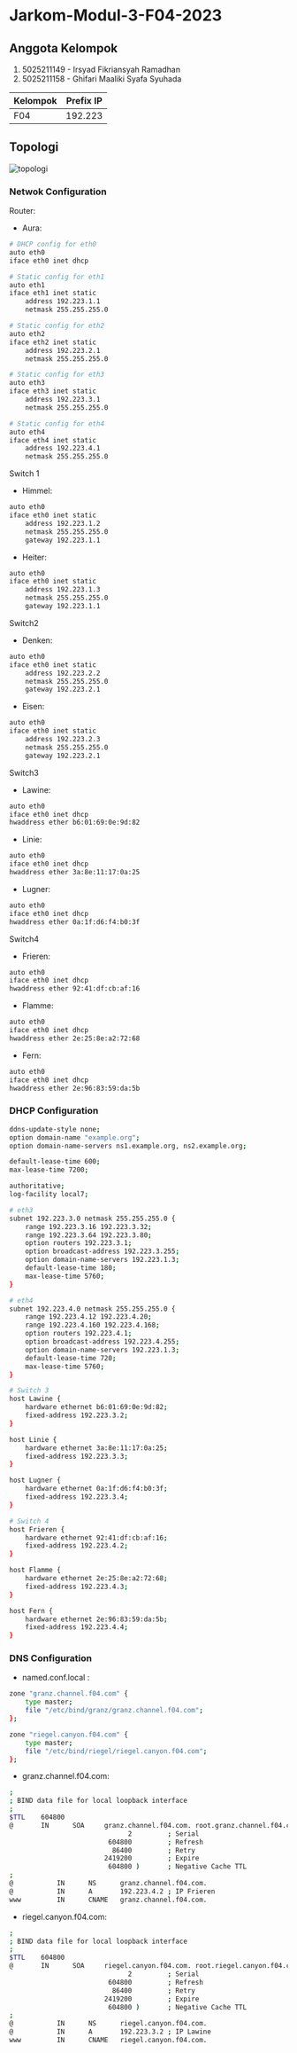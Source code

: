 # Jarkom-Modul-3-F04-2023

## Anggota Kelompok

1. 5025211149 - Irsyad Fikriansyah Ramadhan
2. 5025211158 - Ghifari Maaliki Syafa Syuhada

| Kelompok | Prefix IP |
|----------|-----------|
| F04      | 192.223   |


## Topologi

![topologi](Images/topologi.jpg)

### Netwok Configuration

Router:
* Aura:
```sh
# DHCP config for eth0
auto eth0
iface eth0 inet dhcp

# Static config for eth1
auto eth1
iface eth1 inet static
	address 192.223.1.1
	netmask 255.255.255.0

# Static config for eth2
auto eth2
iface eth2 inet static
	address 192.223.2.1
	netmask 255.255.255.0

# Static config for eth3
auto eth3
iface eth3 inet static
	address 192.223.3.1
	netmask 255.255.255.0

# Static config for eth4
auto eth4
iface eth4 inet static
	address 192.223.4.1
	netmask 255.255.255.0
```

Switch 1
* Himmel:
```sh
auto eth0
iface eth0 inet static
	address 192.223.1.2
	netmask 255.255.255.0
	gateway 192.223.1.1
```

* Heiter:
```sh
auto eth0
iface eth0 inet static
	address 192.223.1.3
	netmask 255.255.255.0
	gateway 192.223.1.1
```

Switch2
* Denken:
```sh
auto eth0
iface eth0 inet static
	address 192.223.2.2
	netmask 255.255.255.0
	gateway 192.223.2.1
```
* Eisen:
```sh
auto eth0
iface eth0 inet static
	address 192.223.2.3
	netmask 255.255.255.0
	gateway 192.223.2.1
```

Switch3
* Lawine:
```sh
auto eth0
iface eth0 inet dhcp
hwaddress ether b6:01:69:0e:9d:82
```

* Linie:
```sh
auto eth0
iface eth0 inet dhcp
hwaddress ether 3a:8e:11:17:0a:25
```

* Lugner:
```sh
auto eth0
iface eth0 inet dhcp
hwaddress ether 0a:1f:d6:f4:b0:3f
```

Switch4
* Frieren:
```sh
auto eth0
iface eth0 inet dhcp
hwaddress ether 92:41:df:cb:af:16
```

* Flamme:
```sh
auto eth0
iface eth0 inet dhcp
hwaddress ether 2e:25:8e:a2:72:68
```

* Fern:
```sh
auto eth0
iface eth0 inet dhcp
hwaddress ether 2e:96:83:59:da:5b
```

### DHCP Configuration

```sh
ddns-update-style none;
option domain-name "example.org";
option domain-name-servers ns1.example.org, ns2.example.org;

default-lease-time 600;
max-lease-time 7200;

authoritative;
log-facility local7;

# eth3
subnet 192.223.3.0 netmask 255.255.255.0 {
    range 192.223.3.16 192.223.3.32;
    range 192.223.3.64 192.223.3.80;
    option routers 192.223.3.1;
    option broadcast-address 192.223.3.255;
    option domain-name-servers 192.223.1.3;
    default-lease-time 180;
    max-lease-time 5760;
}

# eth4
subnet 192.223.4.0 netmask 255.255.255.0 {
    range 192.223.4.12 192.223.4.20;
    range 192.223.4.160 192.223.4.168;
    option routers 192.223.4.1;
    option broadcast-address 192.223.4.255;
    option domain-name-servers 192.223.1.3;
    default-lease-time 720;
    max-lease-time 5760;
}

# Switch 3
host Lawine {
    hardware ethernet b6:01:69:0e:9d:82;
    fixed-address 192.223.3.2;
}

host Linie {
    hardware ethernet 3a:8e:11:17:0a:25;
    fixed-address 192.223.3.3;
}

host Lugner {
    hardware ethernet 0a:1f:d6:f4:b0:3f;
    fixed-address 192.223.3.4;
}

# Switch 4
host Frieren {
    hardware ethernet 92:41:df:cb:af:16;
    fixed-address 192.223.4.2;
}

host Flamme {
    hardware ethernet 2e:25:8e:a2:72:68;
    fixed-address 192.223.4.3;
}

host Fern {
    hardware ethernet 2e:96:83:59:da:5b;
    fixed-address 192.223.4.4;
}
```

### DNS Configuration

* named.conf.local :
```sh
zone "granz.channel.f04.com" {
    type master;
    file "/etc/bind/granz/granz.channel.f04.com";
};

zone "riegel.canyon.f04.com" {
    type master;
    file "/etc/bind/riegel/riegel.canyon.f04.com";
};
```

* granz.channel.f04.com:
```sh
;
; BIND data file for local loopback interface
;
$TTL    604800
@       IN      SOA     granz.channel.f04.com. root.granz.channel.f04.com. (
                              2         ; Serial
                         604800         ; Refresh
                          86400         ; Retry
                        2419200         ; Expire
                         604800 )       ; Negative Cache TTL
;
@           IN      NS      granz.channel.f04.com.
@           IN      A       192.223.4.2 ; IP Frieren
www         IN      CNAME   granz.channel.f04.com.
```

* riegel.canyon.f04.com:
```sh
;
; BIND data file for local loopback interface
;
$TTL    604800
@       IN      SOA     riegel.canyon.f04.com. root.riegel.canyon.f04.com. (
                              2         ; Serial
                         604800         ; Refresh
                          86400         ; Retry
                        2419200         ; Expire
                         604800 )       ; Negative Cache TTL
;
@           IN      NS      riegel.canyon.f04.com.
@           IN      A       192.223.3.2 ; IP Lawine
www         IN      CNAME   riegel.canyon.f04.com.
```
